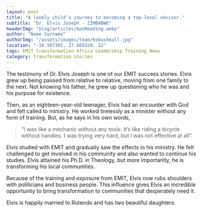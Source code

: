 ```yaml
---
layout: post
title: "A lonely child’s journey to becoming a top-level advisor."
subtitle: "Dr. Elvis Joseph - ZIMBABWE"
headerImg: "blog/articles/manReading.webp"
author: "Name Surname"
authorImg: "/assets/images/team/KobusSmall.jpg"
location: "-18.507365, 27.669320, 12"
tags: EMIT transformation Africa Leadership Training News
category: Transformation Stories
---
```


The testimony of Dr. Elvis Joseph is one of our EMIT success stories. Elvis grew up being passed from relative to relative, moving from one family to the next. Not knowing his father, he grew up questioning who he was and his purpose for existence.

Then, as an eighteen-year-old teenager, Elvis had an encounter with God and felt called to ministry. He worked tirelessly as a minister without any form of training. But, as he says in his own words,

> “I was like a mechanic without any tools. It’s like riding a bicycle without handles. I was trying very hard, but I was not effective at all”.

Elvis studied with EMIT and gradually saw the effects in his ministry. He felt challenged to get involved in his community and also wanted to continue his studies. Elvis attained his Ph.D. in Theology, but more importantly, he is transforming his local communities.

Because of the training and exposure from EMIT, Elvis now rubs shoulders with politicians and business people. This influence gives Elvis an incredible opportunity to bring transformation to communities that desperately need it.

Elvis is happily married to Rutendo and has two beautiful daughters.